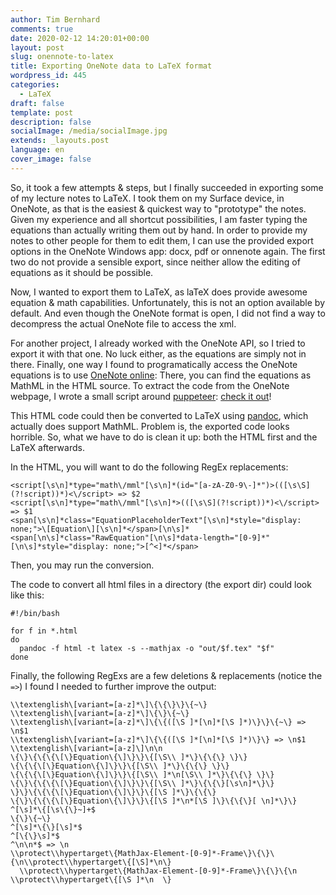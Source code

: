 ```yaml
---
author: Tim Bernhard
comments: true
date: 2020-02-12 14:20:01+00:00
layout: post
slug: onennote-to-latex
title: Exporting OneNote data to LaTeX format
wordpress_id: 445
categories:
  - LaTeX
draft: false
template: post
description: false
socialImage: /media/socialImage.jpg
extends: _layouts.post
language: en
cover_image: false
---
```


So, it took a few attempts & steps, but I finally succeeded in exporting some of my lecture notes to LaTeX.
I took them on my Surface device, in OneNote, as that is the easiest & quickest way to "prototype" the notes.
Given my experience and all shortcut possibilities, I am faster typing the equations than 
actually writing them out by hand. 
In order to provide my notes to other people for them to edit them, I can use the provided export options 
in the OneNote Windows app: docx, pdf or onnenote again.
The first two do not provide a sensible export, since neither allow the editing of equations as it should be possible.

Now, I wanted to export them to LaTeX, as laTeX does provide awesome equation & math capabilities.
Unfortunately, this is not an option available by default. 
And even though the OneNote format is open, 
I did not find a way to decompress the actual OneNote file to access the xml. 

For another project, I already worked with the OneNote API, so I tried to export it with that one. 
No luck either, as the equations are simply not in there.
Finally, one way I found to programatically access the OneNote equations is to use [OneNote online](https://onenote.com): There, you can find the equations as MathML in the HTML source. 
To extract the code from the OneNote webpage, I wrote a small script around [puppeteer](https://pptr.dev/): [check it out](https://github.com/GenieTim/OneNoteExporter)!

This HTML code could then be converted to LaTeX using [pandoc](https://github.com/jgm/pandoc), which actually does support MathML.
Problem is, the exported code looks horrible.
So, what we have to do is clean it up: both the HTML first and the LaTeX afterwards.

In the HTML, you will want to do the following RegEx replacements:

    <script[\s\n]*type="math\/mml"[\s\n]*(id="[a-zA-Z0-9\-]*")>(([\s\S](?!script))*)<\/script> => $2
    <script[\s\n]*type="math\/mml"[\s\n]*>(([\s\S](?!script))*)<\/script> => $1
    <span[\s\n]*class="EquationPlaceholderText"[\s\n]*style="display: none;">\[Equation\][\s\n]*</span>[\n\s]*<span[\n\s]*class="RawEquation"[\n\s]*data-length="[0-9]*"[\n\s]*style="display: none;">[^<]*</span>

Then, you may run the conversion.

The code to convert all html files in a directory (the export dir) could look like this:

    #!/bin/bash

    for f in *.html 
    do
      pandoc -f html -t latex -s --mathjax -o "out/$f.tex" "$f"
    done

Finally, the following RegExs are a few deletions & replacements (notice the `=>`) I found I needed to further improve the output:

    \\textenglish\[variant=[a-z]*\]\{\{\}\}\{~\}
    \\textenglish\[variant=[a-z]*\]\{\}\{~\}
    \\textenglish\[variant=[a-z]*\]\{\{([\S ]*[\n]*[\S ]*)\}\}\{~\} => \n$1
    \\textenglish\[variant=[a-z]*\]\{\{([\S ]*[\n]*[\S ]*)\}\} => \n$1
    \\textenglish\[variant=[a-z]\]\n\n
    \{\}\{\{\{\[\}Equation\{\]\}\}\{[\S\\ ]*\}\{\{\} \}\}
    \{\{\{\[\}Equation\{\]\}\}\{[\S\\ ]*\}\{\{\} \}\}
    \{\{\{\[\}Equation\{\]\}\}\{[\S\\ ]*\n[\S\\ ]*\}\{\{\} \}\}
    \{\}\{\{\{\[\}Equation\{\]\}\}\{[\S\\ ]*\}\{\{\}[\s\n]*\}\}
    \}\}\{\{\{\[\}Equation\{\]\}\}\{[\S ]*\}\{\{\}
    \{\}\{\{\{\[\}Equation\{\]\}\}\{[\S ]*\n*[\S ]\}\{\{\}[ \n]*\}\}
    ^[\s]*\{[\s\{\}~]+$
    \{\}\{~\}
    ^[\s]*\{\}[\s]*$
    ^[\{\}\s]*$
    ^\n\n*$ => \n
    \\protect\\hypertarget\{MathJax-Element-[0-9]*-Frame\}\{\}\{\n\\protect\\hypertarget\{[\S]*\n\}
      \\protect\\hypertarget\{MathJax-Element-[0-9]*-Frame\}\{\}\{\n  \\protect\\hypertarget\{[\S ]*\n  \}
